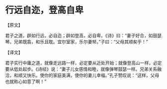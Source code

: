 # 行远自迩，登高自卑

【原文】 

君子之道，辟如行远，必自迩；辟如登高，必自卑。《诗》曰：“妻子好合，如鼓瑟琴。兄弟既翕，和乐且耽。宜尔室家，乐尔妻帑。”子曰：“父母其顺矣乎！” 

【译文】 

君子实行中庸之道，就像走远路一样，必定要从近处开始；就像登高山一样，必定要从低处起步。《诗经》说：“妻子儿女感情和睦，就像弹琴鼓瑟一样。兄弟关系融洽，和顺又快乐。使你的家庭美满，使你的妻儿幸福。”孔子赞叹说：“这样，父母也就称心如意了啊！”
 